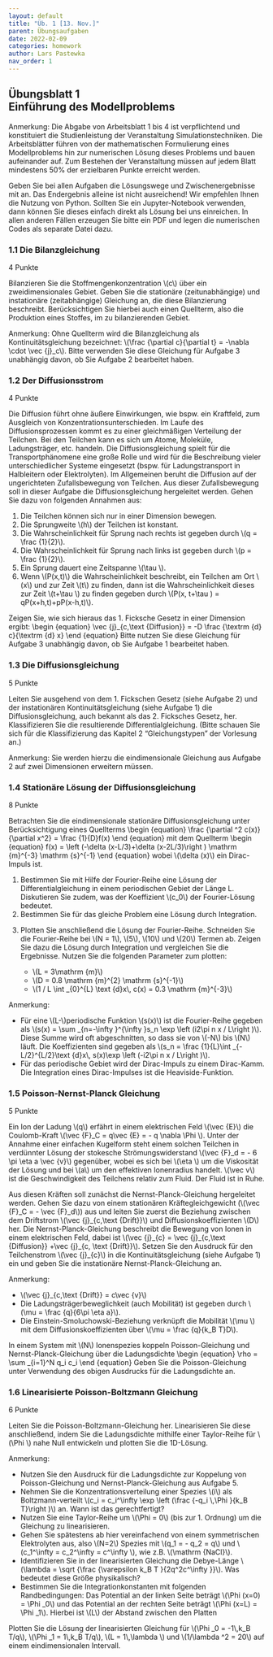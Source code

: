 ```yaml
---
layout: default
title: "Üb. 1 [13. Nov.]"
parent: Übungsaufgaben
date: 2022-02-09
categories: homework
author: Lars Pastewka
nav_order: 1
---
```



<h2 class='chapterHead'><span class='titlemark'>Übungsblatt 1</span><br /><a id='x1-10001'></a>Einführung des Modellproblems</h2>
<div class='framedenv' id='shaded*-1'>
<!-- l. 12 --><p class='noindent'><span class='underline'><span class='cmbx-12'>Anmerkung:</span></span> Die Abgabe von Arbeitsblatt 1 bis 4 ist verpflichtend und
konstituiert die Studienleistung der Veranstaltung Simulationstechniken.
Die Arbeitsblätter führen von der mathematischen Formulierung eines
Modellproblems hin zur numerischen Lösung dieses Problems und bauen
aufeinander auf. Zum Bestehen der Veranstaltung müssen auf jedem Blatt
mindestens 50% der erzielbaren Punkte erreicht werden.
</p><!-- l. 20 --><p class='indent'> Geben Sie bei allen Aufgaben die Lösungswege und Zwischenergebnisse mit
an. Das Endergebnis alleine ist nicht ausreichend! Wir empfehlen Ihnen die
Nutzung von Python. Sollten Sie ein Jupyter-Notebook verwenden, dann können
Sie dieses einfach direkt als Lösung bei uns einreichen. In allen anderen Fällen
erzeugen Sie bitte ein PDF und legen die numerischen Codes als separate Datei
dazu. </p></div>
<h3 class='sectionHead'><span class='titlemark'>1.1 </span> <a id='x1-20001.1'></a>Die Bilanzgleichung</h3>
<!-- l. 27 --><p class='noindent'><span class='cmbx-12'>4 Punkte</span><br class='newline' />
</p><!-- l. 29 --><p class='indent'> Bilanzieren Sie die Stoffmengenkonzentration \(c\) über ein zweidimensionales
Gebiet. Geben Sie die stationäre (zeitunabhängige) und instationäre
(zeitabhängige) Gleichung an, die diese Bilanzierung beschreibt. Berücksichtigen
Sie hierbei auch einen Quellterm, also die Produktion eines Stoffes, im zu
bilanzierenden Gebiet.
</p>
<div class='framedenv' id='shaded*-1'>
<!-- l. 35 --><p class='noindent'><span class='underline'><span class='cmbx-12'>Anmerkung:</span></span> Ohne Quellterm wird die Bilanzgleichung als Kontinuitätsgleichung
bezeichnet: \(\frac {\partial c}{\partial t} = -\nabla \cdot \vec {j}_c\). Bitte verwenden Sie diese Gleichung für Aufgabe 3 unabhängig
davon, ob Sie Aufgabe 2 bearbeitet haben. </p></div>
<!-- l. 87 --><p class='noindent'>
</p>
<h3 class='sectionHead'><span class='titlemark'>1.2 </span> <a id='x1-30001.2'></a>Der Diffusionsstrom</h3>
<!-- l. 88 --><p class='noindent'><span class='cmbx-12'>4 Punkte</span><br class='newline' />
</p><!-- l. 90 --><p class='indent'> Die Diffusion führt ohne äußere Einwirkungen, wie bspw. ein Kraftfeld, zum
Ausgleich von Konzentrationsunterschieden. Im Laufe des Diffusionsprozessen
kommt es zu einer gleichmäßigen Verteilung der Teilchen. Bei den Teilchen
kann es sich um Atome, Moleküle, Ladungsträger, etc. handeln. Die
Diffusionsgleichung spielt für die Transportphänomene eine große Rolle und
wird für die Beschreibung vieler unterschiedlicher Systeme eingesetzt (bspw. für
Ladungstransport in Halbleitern oder Elektrolyten). Im Allgemeinen beruht die
Diffusion auf der ungerichteten Zufallsbewegung von Teilchen. Aus dieser
Zufallsbewegung soll in dieser Aufgabe die Diffusionsgleichung hergeleitet werden.
Gehen Sie dazu von folgenden Annahmen aus:
</p><ol class='enumerate1'>
<li class='enumerate' id='x1-3002x1'>Die Teilchen können sich nur in einer Dimension bewegen.
</li>
<li class='enumerate' id='x1-3004x2'>Die Sprungweite \(h\) der Teilchen ist konstant.
</li>
<li class='enumerate' id='x1-3006x3'>Die Wahrscheinlichkeit für Sprung nach rechts ist gegeben durch \(q = \frac {1}{2}\).
</li>
<li class='enumerate' id='x1-3008x4'>Die Wahrscheinlichkeit für Sprung nach links ist gegeben durch \(p = \frac {1}{2}\).
</li>
<li class='enumerate' id='x1-3010x5'>Ein Sprung dauert eine Zeitspanne \(\tau \).
</li>
<li class='enumerate' id='x1-3012x6'>Wenn \(P(x,t)\) die Wahrscheinlichkeit beschreibt, ein Teilchen am Ort \(x\) und
zur Zeit \(t\) zu finden, dann ist die Wahrscheinlichkeit dieses zur Zeit \(t+\tau \) zu
finden gegeben durch \(P(x, t+\tau ) = qP(x+h,t)+pP(x-h,t)\).</li></ol>
<!-- l. 120 --><p class='noindent'>Zeigen Sie, wie sich hieraus das 1. Ficksche Gesetz in einer Dimension ergibt:
\begin {equation} \vec {j}_{c,\text {Diffusion}} = -D \frac {\textrm {d} c}{\textrm {d} x} \end {equation}
Bitte nutzen Sie diese Gleichung für Aufgabe 3 unabhängig davon, ob Sie
Aufgabe 1 bearbeitet haben.
</p><!-- l. 163 --><p class='noindent'>
</p>
<h3 class='sectionHead'><span class='titlemark'>1.3 </span> <a id='x1-40001.3'></a>Die Diffusionsgleichung</h3>
<!-- l. 165 --><p class='noindent'><span class='cmbx-12'>5 Punkte</span><br class='newline' />
</p><!-- l. 167 --><p class='indent'> Leiten Sie ausgehend von dem 1. Fickschen Gesetz (siehe Aufgabe 2) und der
instationären Kontinuitätsgleichung (siehe Aufgabe 1) die Diffusionsgleichung,
auch bekannt als das 2. Ficksches Gesetz, her. Klassifizieren Sie die resultierende
Differentialgleichung. (Bitte schauen Sie sich für die Klassifizierung das Kapitel 2
“Gleichungstypen” der Vorlesung an.)
</p>
<div class='framedenv' id='shaded*-1'>
<!-- l. 174 --><p class='noindent'><span class='underline'><span class='cmbx-12'>Anmerkung:</span></span> Sie werden hierzu die eindimensionale Gleichung aus Aufgabe 2 auf
zwei Dimensionen erweitern müssen. </p></div>
<!-- l. 231 --><p class='noindent'>
</p>
<h3 class='sectionHead'><span class='titlemark'>1.4 </span> <a id='x1-50001.4'></a>Stationäre Lösung der Diffusionsgleichung</h3>
<!-- l. 232 --><p class='noindent'><span class='cmbx-12'>8 Punkte</span><br class='newline' />
</p><!-- l. 234 --><p class='indent'> Betrachten Sie die eindimensionale stationäre Diffusionsgleichung unter
Berücksichtigung eines Quellterms \begin {equation} \frac {\partial ^2 c(x)}{\partial x^2} = \frac {1}{D}f(x) \end {equation}
mit dem Quellterm \begin {equation} f(x) = \left (-\delta (x-L/3)+\delta (x-2L/3)\right ) \mathrm {m}^{-3} \mathrm {s}^{-1} \end {equation}
wobei \(\delta (x)\) ein Dirac-Impuls ist.
</p><!-- l. 245 --><p class='indent'>



</p><ol class='enumerate1'>
<li class='enumerate' id='x1-5002x1'>Bestimmen Sie mit Hilfe der Fourier-Reihe eine Lösung der
Differentialgleichung in einem periodischen Gebiet der Länge L.
Diskutieren Sie zudem, was der Koeffizient \(c_0\) der Fourier-Lösung
bedeutet.
</li>
<li class='enumerate' id='x1-5004x2'>Bestimmen Sie für das gleiche Problem eine Lösung durch
Integration.
</li>
<li class='enumerate' id='x1-5006x3'>
<!-- l. 254 --><p class='noindent'>Plotten Sie anschließend die Lösung der Fourier-Reihe. Schneiden Sie die
Fourier-Reihe bei \(N = 1\), \(5\), \(10\) und \(20\) Termen ab. Zeigen Sie dazu die Lösung durch
Integration und vergleichen Sie die Ergebnisse. Nutzen Sie die folgenden
Parameter zum plotten: </p>
<ul class='itemize1'>
<li class='itemize'>\(L = 3\mathrm {m}\)
</li>
<li class='itemize'>\(D = 0.8 \mathrm {m}^{2} \mathrm {s}^{-1}\)
</li>
<li class='itemize'>\(1 / L \int _{0}^{L} \text {d}x\, c(x) = 0.3 \mathrm {m}^{-3}\)</li></ul>
</li></ol>
<div class='framedenv' id='shaded*-1'>
<!-- l. 265 --><p class='noindent'><span class='underline'><span class='cmbx-12'>Anmerkung:</span></span> </p>
<ul class='itemize1'>
<li class='itemize'>Für eine \(L-\)periodische Funktion \(s(x)\) ist die Fourier-Reihe gegeben als \(s(x) = \sum _{n=-\infty }^{\infty }s_n \exp \left (i2\pi n x / L\right )\).
Diese Summe wird oft abgeschnitten, so dass sie von \(-N\) bis \(N\) läuft. Die
Koeffizienten sind gegeben als \(s_n = \frac {1}{L}\int _{-L/2}^{L/2}\text {d}x\, s(x)\exp \left (-i2\pi n x / L\right )\).



</li>
<li class='itemize'>Für das periodische
Gebiet wird der Dirac-Impuls zu einem Dirac-Kamm. Die Integration
eines Dirac-Impulses ist die Heaviside-Funktion.</li></ul>
</div>
<!-- l. 366 --><p class='noindent'>
</p>
<h3 class='sectionHead'><span class='titlemark'>1.5 </span> <a id='x1-60001.5'></a>Poisson-Nernst-Planck Gleichung</h3>
<!-- l. 367 --><p class='noindent'><span class='cmbx-12'>5 Punkte</span><br class='newline' />
</p><!-- l. 369 --><p class='indent'> Ein Ion der Ladung \(q\) erfährt in einem elektrischen Feld \(\vec {E}\) die Coulomb-Kraft \(\vec {F}_C = q\vec {E} = - q \nabla \Phi \).
Unter der Annahme einer einfachen Kugelform steht einem solchen Teilchen in
verdünnter Lösung der stokesche Strömungswiderstand \(\vec {F}_d = - 6 \pi \eta a \vec {v}\) gegenüber, wobei es
sich bei \(\eta \) um die Viskosität der Lösung und bei \(a\) um den effektiven Ionenradius
handelt. \(\vec v\) ist die Geschwindigkeit des Teilchens relativ zum Fluid. Der Fluid ist in
Ruhe.
</p><!-- l. 378 --><p class='indent'> Aus diesen Kräften soll zunächst die Nernst-Planck-Gleichung hergeleitet
werden. Gehen Sie dazu von einem stationären Kräftegleichgewicht (\(\vec {F}_C = - \vec {F}_d\))
aus und leiten Sie zuerst die Beziehung zwischen dem Driftstrom \(\vec {j}_{c,\text {Drift}}\) und
Diffusionskoeffizienten \(D\) her. Die Nernst-Planck-Gleichung beschreibt die
Bewegung von Ionen in einem elektrischen Feld, dabei ist \(\vec {j}_{c} = \vec {j}_{c,\text {Diffusion}} +\vec {j}_{c, \text {Drift}}\). Setzen Sie den
Ausdruck für den Teilchenstrom \(\vec {j}_{c}\) in die Kontinuitätsgleichung (siehe
Aufgabe 1) ein und geben Sie die instationäre Nernst-Planck-Gleichung
an.
</p>
<div class='framedenv' id='shaded*-1'>
<!-- l. 389 --><p class='noindent'><span class='underline'><span class='cmbx-12'>Anmerkung:</span></span> </p>
<ul class='itemize1'>
<li class='itemize'>\(\vec {j}_{c,\text {Drift}} = c\vec {v}\)
</li>
<li class='itemize'>Die Ladungsträgerbeweglichkeit (auch Mobilität) ist gegeben durch
\(\mu = \frac {q}{6\pi \eta a}\).
</li>
<li class='itemize'>Die Einstein-Smoluchowski-Beziehung verknüpft die Mobilität \(\mu \) mit
dem Diffusionskoeffizienten über \(\mu = \frac {q}{k_B T}D\).</li></ul>
</div>
<!-- l. 401 --><p class='indent'> In einem System mit \(N\) Ionenspezies koppeln Poisson-Gleichung und
Nernst-Planck-Gleichung über die Ladungsdichte \begin {equation} \rho = \sum _{i=1}^N q_i c_i \end {equation}
Geben Sie die Poisson-Gleichung unter Verwendung des obigen Ausdrucks für die
Ladungsdichte an.
</p><!-- l. 438 --><p class='noindent'>
</p>
<h3 class='sectionHead'><span class='titlemark'>1.6 </span> <a id='x1-70001.6'></a>Linearisierte Poisson-Boltzmann Gleichung</h3>
<!-- l. 439 --><p class='noindent'><span class='cmbx-12'>6 Punkte</span><br class='newline' />
</p><!-- l. 441 --><p class='indent'> Leiten Sie die Poisson-Boltzmann-Gleichung her. Linearisieren Sie diese
anschließend, indem Sie die Ladungsdichte mithilfe einer Taylor-Reihe für \(\Phi \) nahe
Null entwickeln und plotten Sie die 1D-Lösung.
</p>
<div class='framedenv' id='shaded*-1'>
<!-- l. 445 --><p class='noindent'><span class='underline'><span class='cmbx-12'>Anmerkung:</span></span> </p>
<ul class='itemize1'>
<li class='itemize'>Nutzen Sie den Ausdruck für die Ladungsdichte zur Koppelung von
Poisson-Gleichung und Nernst-Planck-Gleichung aus Aufgabe 5.
</li>
<li class='itemize'>Nehmen Sie die Konzentrationsverteilung einer Spezies \(i\) als
Boltzmann-verteilt \(c_i = c_i^\infty \exp \left (\frac {-q_i \,\Phi }{k_B T}\right )\) an. Wann ist das gerechtfertigt?



</li>
<li class='itemize'>Nutzen Sie eine Taylor-Reihe um \(\Phi = 0\) (bis zur 1. Ordnung) um die
Gleichung zu linearisieren.
</li>
<li class='itemize'>Gehen Sie spätestens ab hier vereinfachend von einem symmetrischen
Elektrolyten aus, also \(N=2\) Spezies mit \(q_1 = - q_2 = q\) und \(c_1^\infty = c_2^\infty = c^\infty \), wie z.B. \(\mathrm {NaCl}\).
</li>
<li class='itemize'>Identifizieren Sie in der linearisierten Gleichung die <span class='cmti-12'>Debye-Länge </span>\(\lambda = \sqrt {\frac {\varepsilon k_B T }{2q^2c^\infty }}\). Was
bedeutet diese Größe physikalisch?
</li>
<li class='itemize'>Bestimmen Sie die
Integrationkonstanten mit folgenden Randbedingungen: Das Potential
an der linken Seite beträgt \(\Phi (x=0) = \Phi _0\) und das Potential an der rechten Seite
beträgt \(\Phi (x=L) = \Phi _1\). Hierbei ist \(L\) der Abstand zwischen den Platten</li></ul>
</div>
<!-- l. 472 --><p class='indent'> Plotten Sie die Lösung der linearisierten Gleichung für \(\Phi _0 = -1\,k_B T/q\), \(\Phi _1 = 1\,k_B T/q\), \(L = 1\,\lambda \) und \(1/\lambda ^2 = 20\) auf einem
eindimensionalen Intervall.
</p>

